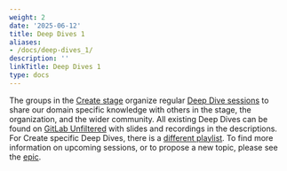 ```yaml
---
weight: 2
date: '2025-06-12'
title: Deep Dives 1
aliases:
- /docs/deep-dives_1/
description: ''
linkTitle: Deep Dives 1
type: docs
---
```


The groups in the [Create stage](/handbook/product/categories/#create-stage) organize regular [Deep Dive sessions](/handbook/communication/deep-dives/)
to share our domain specific knowledge with others in the stage, the organization,
and the wider community. All existing Deep Dives can be found on [GitLab Unfiltered](https://www.youtube.com/playlist?list=PL05JrBw4t0KqsiWzD0YZYp9xSxgTRoWxH)
with slides and recordings in the descriptions. For Create specific Deep Dives, there is a
[different playlist](https://www.youtube.com/playlist?list=PLFGfElNsQthYqXzKeq9l-ujLiChPAZag4). To find more information on upcoming sessions,
or to propose a new topic, please see the [epic](https://gitlab.com/groups/gitlab-org/-/epics/2410).
